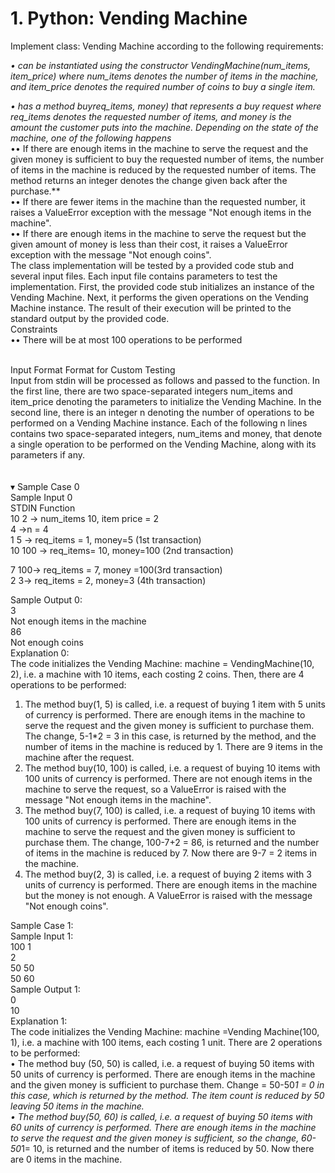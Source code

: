 

# 1. Python: Vending Machine <br>

Implement class: Vending Machine according to the following requirements: <br>

*• can be instantiated using the constructor VendingMachine(num_items, item_price) where num_items denotes the number of items in the machine, and item_price denotes the required number of coins to buy a single item.<br>*

*• has a method buyreq_items, money) that represents a buy request where req_items denotes the requested number of items, and money is the amount the customer puts into the machine. Depending on the state of the machine, one of the following happens* <br>
      •• If there are enough items in the machine to serve the request and the given money is sufficient to buy the requested number of items, the number of items in the machine is reduced by the requested number of items. The method returns an integer denotes the change given back after the purchase.** <br>
      •• If there are fewer items in the machine than the requested number, it raises a ValueError exception with the message "Not enough items in the machine".  <br>
      •• If there are enough items in the machine to serve the request but the given amount of money is less than their cost, it raises a ValueError exception with the message "Not enough coins".   <br>
The class implementation will be tested by a provided code stub and several input files. Each input file contains parameters to test the implementation. First, the provided code stub initializes an instance of the Vending Machine. Next, it performs the given operations on the Vending Machine instance. The result of their execution will be printed to the standard output by the provided code. <br>
Constraints <br>
      •• There will be at most 100 operations to be performed <br>
﻿

Input Format Format for Custom Testing <br>
Input from stdin will be processed as follows and passed to the function.
In the first line, there are two space-separated integers num_items and item_price denoting the parameters to initialize the Vending Machine.
In the second line, there is an integer n denoting the number of operations to be performed on a Vending Machine instance.
Each of the following n lines contains two space-separated integers, num_items and money, that denote a single operation to be performed on the Vending Machine, along with its parameters if any.
<br>
<br>
<br>
▾ Sample Case 0 <br>
Sample Input 0 <br>
STDIN                      Function <br>
10 2    → num_items 10, item price = 2 <br>
4          →n = 4 <br>
1  5      → req_items = 1, money=5 (1st transaction)  <br>
10 100 → req_items= 10, money=100 (2nd transaction)  <br>


7 100→  req_items = 7, money =100(3rd transaction)  <br>
2 3→ req_items = 2, money=3  (4th transaction) <br>

Sample Output 0: <br>
3   <br>
Not enough items in the machine   <br>
86    <br> 
Not enough coins   <br>
Explanation 0:   <br>
The code initializes the Vending Machine: machine = VendingMachine(10, 2), i.e. a machine with 10 items, each costing 2 coins. Then, there are 4 operations to be performed: <br>
1. The method buy(1, 5) is called, i.e. a request of buying 1 item with 5 units of currency is performed. There are enough items in the machine to serve the request and the given money is sufficient to purchase them. The change, 5-1*2 = 3 in this case, is returned by the method, and the number of items in the machine is reduced by 1. There are 9 items in the machine after the request.  <br>
2. The method buy(10, 100) is called, i.e. a request of buying 10 items with 100 units of currency is performed. There are not enough items in the machine to serve the request, so a ValueError is raised with the message "Not enough items in the machine".  <br>
3. The method buy(7, 100) is called, i.e. a request of buying 10 items with 100 units of currency is performed. There are enough items in the machine to serve the request and the given money is sufficient to purchase them. The change, 100-7+2 = 86, is returned and the number of items in the machine is reduced by 7. Now there are 9-7 = 2 items in the machine.  <br>
4. The method buy(2, 3) is called, i.e. a request of buying 2 items with 3 units of currency is performed. There are enough items in the machine but the money is not enough. A ValueError is raised with the message "Not enough coins".   <br>

Sample Case 1:    <br>
Sample Input 1:   <br>
100 1   <br>
2   <br>
50 50   <br>
50 60   <br>
Sample Output 1:    <br>
0    <br>
10    <br>
Explanation 1:   <br>
The code initializes the Vending Machine: machine =Vending Machine(100, 1), i.e. a machine with 100 items, each costing 1 unit. There are 2 operations to be performed: <br>
• The method buy (50, 50) is called, i.e. a request of buying 50 items with 50 units of currency is performed. There are enough items in the machine and the given money is sufficient to purchase them. Change = 50-50*1 = 0 in this case, which is returned by the method. The item count is reduced by 50 leaving 50 items in the machine. <br>
• The method buy(50, 60) is called, i.e. a request of buying 50 items with 60 units of currency is performed. There are enough items in the machine to serve the request and the given money is sufficient, so the change, 60-50*1= 10, is returned and the number of items is reduced by 50. Now there are 0 items in the machine.
